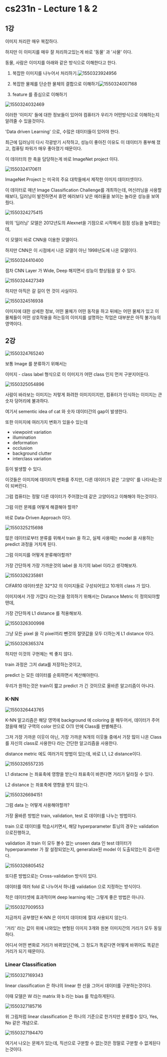 # cs231n - Lecture 1 & 2

## 1강

이미지 처리란 매우 복잡하다. 

하지만 이 이미지를 매우 잘 처리하고있는게 바로 '동물' 과 '사물' 이다.



동물, 사람은 이미지를 아래와 같은 방식으로 이해한다고 한다.

1. 복잡한 이미지를 나누어서 처리하기.![1550323924956](../images/1550323924956.png)

2. 복잡한 물체를 단순한 물체의 결합으로 이해하기![1550324007168](../images/1550324007168.png)
3. feature 를 중심으로 이해하기

![1550324032469](../images/1550324032469.png)



이러한 '이미지' 들에 대한 정보들이 있어야 컴퓨터가 우리가 어떤방식으로 이해하는지 알려줄 수 있을것이다.

'Data driven Learning' 으로, 수많은 데이터들이 있어야 한다.



최근에 딥러닝이 다시 각광받기 시작하고, 성능이 좋아진 이유도 이 데이터가 풍부해 졌고, 컴퓨팅 파워가 매우 좋아졌기 때문이다.



이 데이터의 한 축을 담당하는게 바로 ImageNet project 이다.

![1550324170611](../images/1550324170611.png)

ImageNet Project 는 미국의 주요 대학들에서 제작한 이미지 데이터셋이다.

이 데이터로 매년 Image Classification Challenge를 개최하는데, 머신러닝을 사용할때보다, 딥러닝이 발전하면서 휴먼 에러보다 낮은 에러율을 보이는 놀라운 성능을 보여줬다.

![1550324275415](../images/1550324275415.png)

위의 '딥러닝' 모델은 2012년도의 Alexnet을 기점으로 시작해서 점점 성능을 높여왔는데,

이 모델이 바로 CNN을 이용한 모델이다.

하지만 CNN은 이 시점에서 나온 모델이 아닌 1998년도에 나온 모델이다.

![1550324410400](../images/1550324410400.png)



점차 CNN Layer 가 Wide, Deep 해지면서 성능이 향상됨을 알 수 있다.



![1550324427349](../images/1550324427349.png)



하지만 아직은 갈 길이 먼 것이 사실이다.



![1550324516938](../images/1550324516938.png)



이미지에 대한 상세한 정보, 어떤 물체가 어떤 동작을 하고 뒤에는 어떤 물체가 있고 이 물체들이 어떤 상호작용을 하는등의 이미지를 설명하는 작업은 대부분은 아직 불가능의 영역이다.



## 2강

![1550324765240](../images/1550324765240.png)

보통 Image 를 분류하기 위해서는

이미지 - class label 형식으로 이 이미지가 어떤 class 인지 먼저 구분지어둔다.



![1550325054896](../images/1550325054896.png)



사람이 바라보는 이미지는 저렇게 화려한 이미지이지만, 컴퓨터가 인식하는 이미지는 큰 숫자 덩어리에 불과하다.

여기서 sementic idea of cat 와 숫자 데이터간의 gap이 발생한다.

또한 이미지에 여러가지 변화가 있을수 있는데

- viewpoint variation
- illumination
- deformation
- occlusion
- background clutter
- interclass variation

등이 발생할 수 있다.

이것들은 이미지에 데이터적 변화를 주지만, 다른 데이터가 같은 '고양이' 를 나타내는것이 되버린다.

그럼 컴퓨터는 정말 다른 데이터가 주어졌는데 같은 고양이라고 이해해야 하는것이다.



그럼 이런 문제를 어떻게 해결해야 할까?



바로 Data-Driven Approach 이다.

![1550325215698](../images/1550325215698.png)

많은 데이터로부터 분류를 위해서 train 을 하고, 실제 사용때는 model 을 사용하는 predict 과정을 거치게 된다.



그럼 이미지를 어떻게 분류해야할까?

가장 간단하게 가장 가까운것의 label 을 자기의 label 이라고 생각해보자.

![1550326235861](../images/1550326235861.png)



CIFAR10 데이터셋은 32*32 의 이미지들로 구성되어있고 10개의 class 가 있다.

이미지에서 가장 가깝다 라는것을 정의하기 위해서는 Distance Metric 이 정의되야할탠데,

가장 간단하게 L1 distance 를 적용해보자.

![1550326300998](../images/1550326300998.png)

그냥 모든 pixel 을 각 pixel끼리 뺀것의 절댓값을 모두 더하는게 L1 distance 이다.



![1550326365374](../images/1550326365374.png)

하지만 이것의 구현체는 썩 좋지 않다.

train 과정은 그저 data를 저장하는것이고,

predict 는 모든 데이터를 순회하면서 계산해야한다.



우리가 원하는것은 train이 짧고 predict 가 긴 것이므로 올바른 알고리즘이 아니다.

### K-NN



![1550326443765](../images/1550326443765.png)



K-NN 알고리즘은 해당 영역에 background 에 coloring 을 해두어서, 데이터가 주어졌을때 해당 구역의 color 만으로 O(1) 만에 Class를 판별해준다.

그저 가장 가까운 이웃이 아닌, 가장 가까운 N개의 이웃들 중에서 가장 많이 나온 Class 를 자신의 class로 사용한다 라는 간단한 알고리즘을 사용한다.

distance metric 에도 여러가지 방법이 있는데, 바로 L1, L2 distance이다.

![1550326557235](../images/1550326557235.png)

L1 distacne 는 좌표축에 영향을 받는다 좌표축이 바뀐다면 거리가 달라질 수 있다. 

L2 distance 는 좌표축에 영향을 받지 않는다.

![1550326694151](../images/1550326694151.png)

그럼 data 는 어떻게 사용해야할까?

가장 올바른 방법은 train, validation, test 로 데이터를 나누는 방법이다.

train 으로 데이터를 학습시키면서, 해당 hyperparameter 튜닝의 경우는 validation 으로진행하고,

validation 과 train 이 모두 볼수 없는 unseen data 인 test 데이터가 hyperparameter 가 잘 설정되었는지, generalize된 model 이 도출되었는지 검사한다.

![1550326805452](../images/1550326805452.png)

또다른 방법으로는 Cross-validation 방식이 있다.

데이터를 여러 fold 로 나누어서 하나를 validation 으로 지정하는 방식이다.  

작은 데이터셋에 효과적이며 deep learning 에는 그렇게 좋은 방법은 아니다.

![1550327009553](../images/1550327009553.png)

지금까지 공부했던 K-NN 은 이미지 데이터에 절대 사용되지 않는다. 

'거리' 라는 값이 위에 나와있는 변형된 이미지 3개와 원본 이미지간의 거리가 모두 동일하다.

어디서 어떤 변화로 거리가 바뀌었던간에, 그 정도가 똑같다면 어떻게 바뀌어도 똑같은 거리가 되기 때문이다.



### Linear Classification

![1550327169343](../images/1550327169343.png)

linear classification 은 하나의 linear 한 선을 그어서 데이터를 구분하는것이다.

이때 모델은 W 라는 matrix 와 b 라는 bias 를 학습하게된다.



![1550327185716](../images/1550327185716.png)

위 그림처럼 linear classification 은 하나의 기준으로 한가지만 분류할수 있다, Yes, No 같은 개념으로.



![1550327194470](../images/1550327194470.png)

여기서 나오는 문제가 있는데, 직선으로 구분할 수 없는것은 정말로 구분할 수 없게된다는것이다.

